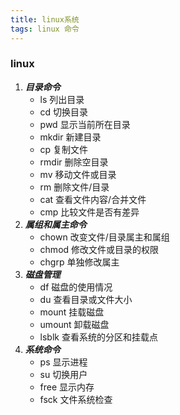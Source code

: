 ```yaml
---
title: linux系统
tags: linux 命令
---
```


### linux  

1. ***目录命令***
	- ls 列出目录
	- cd 切换目录
	- pwd 显示当前所在目录
	- mkdir 新建目录
	- cp 复制文件
	- rmdir 删除空目录
	- mv 移动文件或目录
	- rm 删除文件/目录
	- cat 查看文件内容/合并文件
	- cmp 比较文件是否有差异
2. ***属组和属主命令***
	- chown 改变文件/目录属主和属组
	- chmod 修改文件或目录的权限
	- chgrp 单独修改属主
3. ***磁盘管理***
	- df 磁盘的使用情况
	- du 查看目录或文件大小
	- mount 挂载磁盘
	- umount 卸载磁盘
	- lsblk 查看系统的分区和挂载点
4. ***系统命令***
	- ps 显示进程
	- su 切换用户
	- free 显示内存
	- fsck 文件系统检查

